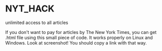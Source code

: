 # NYT_HACK
unlimited access to all articles 

If you don't want to pay for articles by The New York Times, you can get .html file using this small piece of code.
It works properly on Linux and Windows.
Look at screenshot! You should copy a link with that way.
